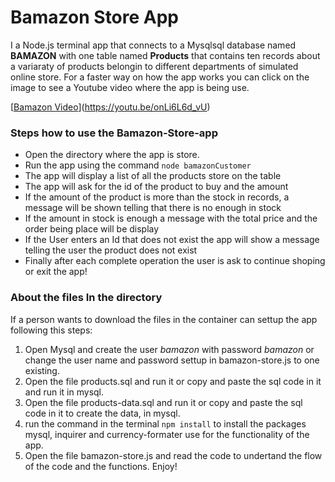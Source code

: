 # Bamazon Store App
I a Node.js terminal app that connects to a Mysqlsql database named **BAMAZON** with one table named **Products** that contains ten records about a variaraty of products belongin to different departments of simulated online store. For a faster way on how the app works you can click on the image to see a Youtube video where the app is being use.

[[Bamazon Video](https://i9.ytimg.com/vi/onLi6L6d_vU/mq2.jpg?sqp=CIiXj-gF&rs=AOn4CLD4ot6EHt9Pfnqrt9IpYe47svwVAg)](https://youtu.be/onLi6L6d_vU)

### Steps how to use the Bamazon-Store-app
* Open the directory where the app is store.
* Run the app using the command `node bamazonCustomer`
* The app will display a list of all the products store on the table
* The app will ask for the id of the product to buy and the amount
* If the amount of the product is more than the stock in records, a message will be shown telling that there is no enough in stock
* If the amount in stock is enough a message with the total price and the order being place will be display
* If the User enters an Id that does not exist the app will show a message telling the user the product does not exist
* Finally after each complete operation the user is ask to continue shoping or exit the app!

### About the files In the directory
If a person wants to download the files in the container can settup the app following this steps:

1. Open Mysql and create the user _bamazon_ with password _bamazon_ or change the user name and password settup in bamazon-store.js to one existing.
1. Open the file products.sql and run it or copy and paste the sql code in it and run it in mysql.
1. Open the file products-data.sql and run it or copy and paste the sql code in it to create the data, in mysql.
1. run the command in the terminal `npm install` to install the packages mysql, inquirer and currency-formater use for the functionality of the app.
1. Open the file bamazon-store.js and read the code to undertand the flow of the code and the functions. Enjoy!
